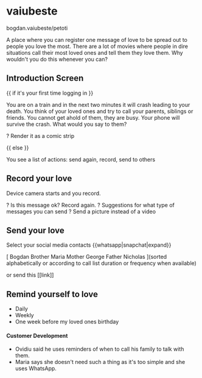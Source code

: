 # vaiubeste
bogdan.vaiubeste/petoti

A place where you can register one message of love to be spread out to people you love the most. There are a lot of movies where people in dire situations call their most loved ones and tell them they love them. Why wouldn't you do this whenever
you can?

## Introduction Screen

{{ if it's your first time logging in }}

You are on a train and in the next two minutes it will crash leading to your death. 
You think of your loved ones and try to call your parents, siblings or friends.
You cannot get ahold of them, they are busy.
Your phone will survive the crash. What would you say to them?

? Render it as a comic strip

{{ else }}

You see a list of actions: send again, record, send to others

## Record your love

Device camera starts and you record.

? Is this message ok? Record again.
? Suggestions for what type of messages you can send
? Send a picture instead of a video

## Send your love

Select your social media contacts {{whatsapp|snapchat|expand}}

[
Bogdan
Brother
Maria
Mother
George
Father
Nicholas
](sorted alphabetically or according to call list duration or frequency when available)

or send this [[link]]

## Remind yourself to love

- Daily
- Weekly
- One week before my loved ones birthday

#### Customer Development

- Ovidiu said he uses reminders of when to call his family to talk with them.
- Maria says she doesn't need such a thing as it's too simple and she uses WhatsApp.


